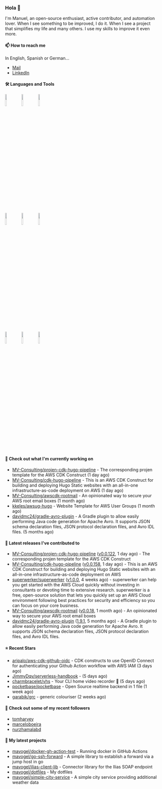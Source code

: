 ### Hola 👋



I'm Manuel, an open-source enthusiast, active contributor, and automation lover. When I see something to be improved, I do it. When I see a project
that simplifies my life and many others. I use my skills to improve it even more.

#### 📫 How to reach me
In English, Spanish or German...

- [Mail](mailto:mavogel@posteo.de)
- [LinkedIn](https://inkedin.com/in/manuel-vogel)

#### 🛠 Languages and Tools
<p>

  <code><img width="10%" src="https://www.vectorlogo.zone/logos/amazon_aws/amazon_aws-ar21.svg"></code>
  <code><img width="10%" src="https://www.vectorlogo.zone/logos/golang/golang-horizontal.svg"></code>
  <code><img width="10%" src="https://www.vectorlogo.zone/logos/kubernetes/kubernetes-ar21.svg"></code>
  <br />
  <code><img width="10%" src="https://www.vectorlogo.zone/logos/terraformio/terraformio-ar21.svg"></code>
  <code><img width="10%" src="https://www.vectorlogo.zone/logos/python/python-horizontal.svg"></code>
  <code><img width="10%" src="https://www.vectorlogo.zone/logos/typescriptlang/typescriptlang-official.svg"></code>
  <br />
  <code><img width="10%" src="https://www.vectorlogo.zone/logos/docker/docker-ar21.svg"></code>
  <code><img width="10%" src="https://www.vectorlogo.zone/logos/gitlab/gitlab-ar21.svg"></code>
  <code><img width="10%" src="https://www.vectorlogo.zone/logos/nodejs/nodejs-horizontal.svg"></code>
  <br />
 
</p>

#### 👷 Check out what I'm currently working on

- [MV-Consulting/projen-cdk-hugo-pipeline](https://github.com/MV-Consulting/projen-cdk-hugo-pipeline) - The corresponding projen template for the AWS CDK Construct (1 day ago)
- [MV-Consulting/cdk-hugo-pipeline](https://github.com/MV-Consulting/cdk-hugo-pipeline) - This is an AWS CDK Construct for building and deploying Hugo Static websites with an all-in-one infrastructure-as-code deployment on AWS (1 day ago)
- [MV-Consulting/awscdk-rootmail](https://github.com/MV-Consulting/awscdk-rootmail) - An opinionated way to secure your AWS root email boxes (1 month ago)
- [kkeles/awsug-hugo](https://github.com/kkeles/awsug-hugo) - Website Template for AWS User Groups (1 month ago)
- [davidmc24/gradle-avro-plugin](https://github.com/davidmc24/gradle-avro-plugin) - A Gradle plugin to allow easily performing Java code generation for Apache Avro. It supports JSON schema declaration files, JSON protocol declaration files, and Avro IDL files. (5 months ago)

#### 🔭 Latest releases I've contributed to

- [MV-Consulting/projen-cdk-hugo-pipeline](https://github.com/MV-Consulting/projen-cdk-hugo-pipeline) ([v0.0.122](https://github.com/MV-Consulting/projen-cdk-hugo-pipeline/releases/tag/v0.0.122), 1 day ago) - The corresponding projen template for the AWS CDK Construct
- [MV-Consulting/cdk-hugo-pipeline](https://github.com/MV-Consulting/cdk-hugo-pipeline) ([v0.0.158](https://github.com/MV-Consulting/cdk-hugo-pipeline/releases/tag/v0.0.158), 1 day ago) - This is an AWS CDK Construct for building and deploying Hugo Static websites with an all-in-one infrastructure-as-code deployment on AWS
- [superwerker/superwerker](https://github.com/superwerker/superwerker) ([v1.0.0](https://github.com/superwerker/superwerker/releases/tag/v1.0.0), 4 weeks ago) - superwerker can help you get started with the AWS Cloud quickly without investing in consultants or devoting time to extensive research. superwerker is a free, open-source solution that lets you quickly set up an AWS Cloud environment following best practices for security and efficiency so you can focus on your core business. 
- [MV-Consulting/awscdk-rootmail](https://github.com/MV-Consulting/awscdk-rootmail) ([v0.0.18](https://github.com/MV-Consulting/awscdk-rootmail/releases/tag/v0.0.18), 1 month ago) - An opinionated way to secure your AWS root email boxes
- [davidmc24/gradle-avro-plugin](https://github.com/davidmc24/gradle-avro-plugin) ([1.9.1](https://github.com/davidmc24/gradle-avro-plugin/releases/tag/1.9.1), 5 months ago) - A Gradle plugin to allow easily performing Java code generation for Apache Avro. It supports JSON schema declaration files, JSON protocol declaration files, and Avro IDL files.

#### ⭐ Recent Stars

- [aripalo/aws-cdk-github-oidc](https://github.com/aripalo/aws-cdk-github-oidc) - CDK constructs to use OpenID Connect for authenticating your Github Action workflow with AWS IAM (3 days ago)
- [JimmyDqv/serverless-handbook](https://github.com/JimmyDqv/serverless-handbook) -  (5 days ago)
- [charmbracelet/vhs](https://github.com/charmbracelet/vhs) - Your CLI home video recorder 📼 (5 days ago)
- [pocketbase/pocketbase](https://github.com/pocketbase/pocketbase) - Open Source realtime backend in 1 file (1 week ago)
- [garabik/grc](https://github.com/garabik/grc) - generic colouriser (2 weeks ago)

#### 👯 Check out some of my recent followers

- [tomharvey](https://github.com/tomharvey)
- [marceloboeira](https://github.com/marceloboeira)
- [nurzhamalabd](https://github.com/nurzhamalabd)





#### 🌱 My latest projects

- [mavogel/docker-gh-action-test](https://github.com/mavogel/docker-gh-action-test) - Running docker in GitHub Actions
- [mavogel/go-ssh-forward](https://github.com/mavogel/go-ssh-forward) - A simple library to establish a forward via a jump host in go
- [mavogel/ilias-client-lib](https://github.com/mavogel/ilias-client-lib) - Connector library for the Ilias SOAP endpoint
- [mavogel/dotfiles](https://github.com/mavogel/dotfiles) - My dotfiles
- [mavogel/simple-city-service](https://github.com/mavogel/simple-city-service) - A simple city service providing additional weather data
